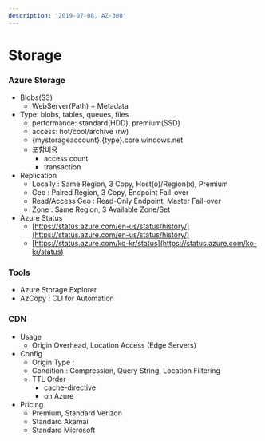 ```yaml
---
description: '2019-07-08, AZ-300'
---
```


# Storage

### Azure Storage

* Blobs\(S3\)
  * WebServer\(Path\) + Metadata
* Type: blobs, tables, queues, files
  * performance: standard\(HDD\), premium\(SSD\)
  * access: hot/cool/archive \(rw\)
  * {mystorageaccount}.{type}.core.windows.net
  * 포함비용
    * access count
    * transaction
* Replication
  * Locally : Same Region, 3 Copy, Host\(o\)/Region\(x\), Premium
  * Geo : Paired Region, 3 Copy, Endpoint Fail-over
  * Read/Access Geo : Read-Only Endpoint, Master Fail-over
  * Zone : Same Region, 3 Available Zone/Set
* Azure Status
  * [https://status.azure.com/en-us/status/history/](https://status.azure.com/en-us/status/history/)
  * [https://status.azure.com/ko-kr/status](https://status.azure.com/ko-kr/status)

### Tools

* Azure Storage Explorer
* AzCopy : CLI for Automation

### CDN

* Usage
  * Origin Overhead, Location Access \(Edge Servers\)
* Config
  * Origin Type : 
  * Condition : Compression, Query String, Location Filtering
  * TTL Order
    * cache-directive
    * on Azure
* Pricing
  * Premium, Standard Verizon
  * Standard Akamai
  * Standard Microsoft



